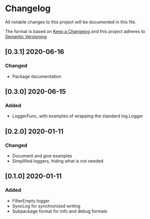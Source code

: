 # Changelog
All notable changes to this project will be documented in this file.

The format is based on [Keep a Changelog](http://keepachangelog.com/en/1.0.0/)
and this project adheres to [Semantic Versioning](http://semver.org/spec/v2.0.0.html).

## [0.3.1] 2020-06-16
### Changed

- Package documentation

## [0.3.0] 2020-06-15
### Added

- LoggerFunc, with examples of wrapping the standard log.Logger

## [0.2.0] 2020-01-11
### Changed

- Document and give examples
- Simplified loggers, hiding what is not needed

## [0.1.0] 2020-01-11
### Added

- FilterEmpty logger
- SyncLog for synchronized writing
- Subpackage format for info and debug formats
